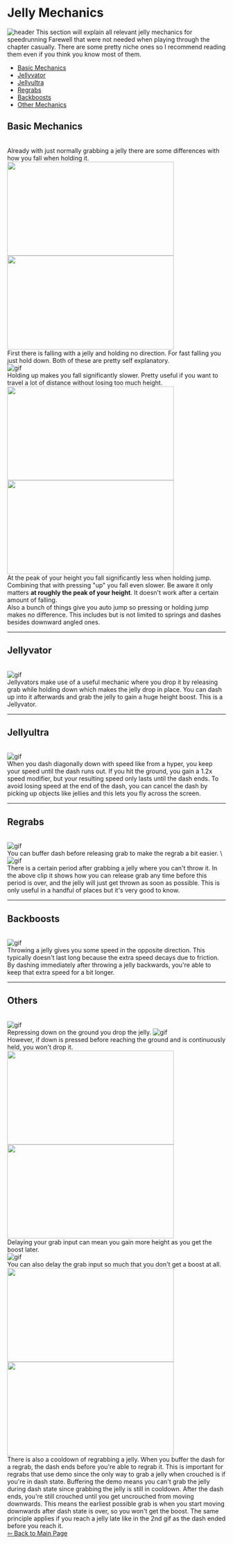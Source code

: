 # Jelly Mechanics
![header](https://cdn.discordapp.com/attachments/752203178715644024/910956932754456596/20211117233942_1.jpg)
This section will explain all relevant jelly mechanics for speedrunning Farewell that were not needed when playing through the chapter casually. There are some pretty niche ones so I recommend reading them even if you think you know most of them.

- [Basic Mechanics](#basic-mechanics)
- [Jellyvator](#jellyvator)
- [Jellyultra](#jellyultra)
- [Regrabs](#regrabs)
- [Backboosts](#backboosts)
- [Other Mechanics](#others)
## Basic Mechanics
\
 Already with just normally grabbing a jelly there are some differences with how you fall when holding it.
 <img src="https://github.com/Tiyo98/celeste-cuecollection/blob/main/images/farewell/jellyholdnothing.webp" width="384" height="216"/>
 <img src="https://github.com/Tiyo98/celeste-cuecollection/blob/main/images/farewell/jellyholddown.webp" width="384" height="216"/>
 \
 First there is falling with a jelly and holding no direction. For fast falling you just hold down. Both of these are pretty self explanatory.
 \
 ![gif](https://github.com/Tiyo98/celeste-cuecollection/blob/main/images/farewell/jellyholdup.webp)
 \
 Holding up makes you fall significantly slower. Pretty useful if you want to travel a lot of distance without losing too much height.
 \
 <img src="https://github.com/Tiyo98/celeste-cuecollection/blob/main/images/farewell/jellyholdjump.webp" width="384" height="216"/>
 <img src="https://github.com/Tiyo98/celeste-cuecollection/blob/main/images/farewell/jellyholdup+jump.webp" width="384" height="216"/>
 \
 At the peak of your height you fall significantly less when holding jump. Combining that with pressing "up" you fall even slower. Be aware it only matters **at roughly the peak of your height**. It doesn't work after a certain amount of falling.</br>
 Also a bunch of things give you auto jump so pressing or holding jump makes no difference. This includes but is not limited to springs and dashes besides downward angled ones.
 
----
## Jellyvator
\
 ![gif](https://github.com/Tiyo98/celeste-cuecollection/blob/main/images/farewell/jellyvator.webp)
 \
 Jellyvators make use of a useful mechanic where you drop it by releasing grab while holding down which makes the jelly drop in place. You can dash up into it afterwards and grab the jelly to gain a huge height boost. This is a Jellyvator.

----
## Jellyultra
\
 ![gif](https://github.com/Tiyo98/celeste-cuecollection/blob/main/images/farewell/jellyultra.webp)
 \
 When you dash diagonally down with speed like from a hyper, you keep your speed until the dash runs out. If you hit the ground, you gain a 1.2x speed modifier, but your resulting speed only lasts until the dash ends. To avoid losing speed at the end of the dash, you can cancel the dash by picking up objects like jellies and this lets you fly across the screen.
 
----
## Regrabs
\
 ![gif](https://github.com/Tiyo98/celeste-cuecollection/blob/main/images/farewell/jellyregrab.webp)
 \
 You can buffer dash before releasing grab to make the regrab a bit easier.
 \ 
 ![gif](https://github.com/Tiyo98/celeste-cuecollection/blob/main/images/farewell/jellythrowdelay.webp)
 \
 There is a certain period after grabbing a jelly where you can't throw it. In the above clip it shows how you can release grab any time before this period is over, and the jelly will just get thrown as soon as possible. This is only useful in a handful of places but it's very good to know.

----
## Backboosts
\
 ![gif](https://github.com/Tiyo98/celeste-cuecollection/blob/main/images/farewell/jellybackthrow.webp)
 \
 Throwing a jelly gives you some speed in the opposite direction. This typically doesn't last long because the extra speed decays due to friction. By dashing immediately after throwing a jelly backwards, you're able to keep that extra speed for a bit longer.
 
----
## Others
\
 ![gif](https://github.com/Tiyo98/celeste-cuecollection/blob/main/images/farewell/jellydowndrop.webp)
 \
 Repressing down on the ground you drop the jelly.
 ![gif](https://github.com/Tiyo98/celeste-cuecollection/blob/main/images/farewell/jellynodrop.webp)
 \
 However, if down is pressed before reaching the ground and is continuously held, you won't drop it.
 \
 <img src="https://github.com/Tiyo98/celeste-cuecollection/blob/main/images/farewell/jellygrabhold.webp" width="384" height="216"/>
 <img src="https://github.com/Tiyo98/celeste-cuecollection/blob/main/images/farewell/jellygrabdelay.webp" width="384" height="216"/>
 \
 Delaying your grab input can mean you gain more height as you get the boost later.
 \
 ![gif](https://github.com/Tiyo98/celeste-cuecollection/blob/main/images/farewell/jellygrabdelaymore.webp)
 \
 You can also delay the grab input so much that you don't get a boost at all.
 \
 <img src="https://github.com/Tiyo98/celeste-cuecollection/blob/main/images/farewell/jellyregrabdemo.webp" width="384" height="216"/>
 <img src="https://github.com/Tiyo98/celeste-cuecollection/blob/main/images/farewell/jellyupdemo.webp" width="384" height="216"/>
 \
 There is also a cooldown of regrabbing a jelly. When you buffer the dash for a regrab, the dash ends before you're able to regrab it. This is important for regrabs that use demo since the only way to grab a jelly when crouched is if you're in dash state. Buffering the demo means you can't grab the jelly during dash state since grabbing the jelly is still in cooldown. After the dash ends, you're still crouched until you get uncrouched from moving downwards. This means the earliest possible grab is when you start moving downwards after dash state is over, so you won't get the boost. The same principle applies if you reach a jelly late like in the 2nd gif as the dash ended before you reach it.
\
[⇦ Back to Main Page](https://github.com/Tiyo98/farewell-cue-collection)



